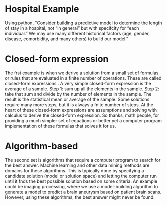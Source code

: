 # Hospital Example
Using python, "Consider building a predictive model to determine the length of stay in a hospital, not “in general” but with specifcity for “each individual.” We may use many different historical factors (age, gender, disease, comorbidity, and many others) to build our model."

# Closed-form expression
The frst example  is when we derive a solution from a small set of formulas or rules that are evaluated in a finite number of operations. These are called closed-form expressions . A very simple closed-form expression is the average of a sample. Step 1: sum up all the elements in the sample. Step 2: take that sum and divide by the number of elements in the sample. The result is the statistical mean or average of the sample. Some solutions require many more steps, but it is always a fnite number of steps. At the heart of these closed-form expressions are assumptions and solving with calculus to derive the closed-form expression. So thanks, math people, for providing a much simpler set of equations or better yet a computer program implementation of these formulas that solves it for us. 

# Algorithm-based
The second set  is algorithms that require a computer program to search for the best answer. Machine learning and other data mining methods are domains for these algorithms. This is typically done by specifying a candidate solution (model or solution space) and letting the computer run until it fnds the best possible solution based on some criteria. An example could be imaging processing, where we use a model-building algorithm to generate a model to predict a brain aneurysm based on patient brain scans. However, using these algorithms, the best answer might never be found. 
